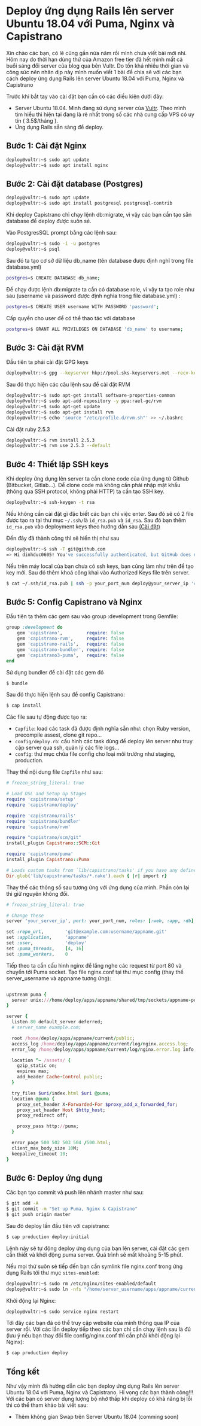 # Deploy ứng dụng Rails lên server Ubuntu 18.04 với Puma, Nginx và Capistrano

Xin chào các bạn, có lẽ cũng gần nửa năm rồi mình chưa viết bài mới nhỉ. Hôm nay do thời hạn dùng thử của Amazon free tier đã hết mình mất cả buổi sáng đổi server của blog qua bên Vultr. Do tốn khá nhiều thời gian và công sức nên nhân dịp này mình muốn viết 1 bài để chia sẽ với các bạn cách deploy ứng dụng Rails lên server Ubuntu 18.04 với Puma, Nginx và Capistrano

Trước khi bắt tay vào cài đặt bạn cần có các điều kiện dưới đây:

* Server Ubuntu 18.04. Mình đang sử dụng server của [Vultr](https://www.vultr.com/). Theo mình tìm hiểu thì hiện tại đang là rẻ nhất trong số các nhà cung cấp VPS có uy tín ( 3.5$/tháng ).
* Ứng dụng Rails sẵn sàng để deploy.

## Bước 1: Cài đặt Nginx

 ```bash
 deploy@vultr:~$ sudo apt update
 deploy@vultr:~$ sudo apt install nginx
 ```
## Bước 2: Cài đặt database (Postgres)
 
 ```bash
 deploy@vultr:~$ sudo apt update
 deploy@vultr:~$ sudo apt install postgresql postgresql-contrib
 ```
 
 Khi deploy Capistrano chỉ chạy lệnh db:migrate, vì vậy các bạn cần tạo sẵn database để deploy được suôn sẻ.
 
 Vào PostgresSQL prompt bằng các lệnh sau:
 
 ```bash
 deploy@vultr:~$ sudo -i -u postgres
 deploy@vultr:~$ psql
 ```
 Sau đó ta tạo cơ sở dữ liệu db_name (tên database được định nghĩ trong file database.yml)
 
 ```bash
 postgres=$ CREATE DATABASE db_name;
 ```

Để chạy được lệnh db:migrate ta cần có database role, vì vậy ta tạo role như sau (username và password được định nghĩa trong file database.yml) :

```bash
postgres=$ CREATE USER username WITH PASSWORD 'password'; 
```
Cấp quyền cho user để có thể thao tác với database

```bash
postgres=$ GRANT ALL PRIVILEGES ON DATABASE 'db_name' to username;
```

## Bước 3: Cài đặt RVM

Đầu tiên ta phải cài đặt GPG keys

```bash
deploy@vultr:~$ gpg --keyserver hkp://pool.sks-keyservers.net --recv-keys 409B6B1796C275462A1703113804BB82D39DC0E3 7D2BAF1CF37B13E2069D6956105BD0E739499BDB
```

Sau đó thực hiện các câu lệnh sau để cài đặt RVM

```bash
deploy@vultr:~$ sudo apt-get install software-properties-common
deploy@vultr:~$ sudo apt-add-repository -y ppa:rael-gc/rvm
deploy@vultr:~$ sudo apt-get update
deploy@vultr:~$ sudo apt-get install rvm
deploy@vultr:~$ echo 'source "/etc/profile.d/rvm.sh"' >> ~/.bashrc
```

Cài đặt ruby 2.5.3

 ```bash
 deploy@vultr:~$ rvm install 2.5.3
 deploy@vultr:~$ rvm use 2.5.3 --default
 ```
 
## Bước 4: Thiết lập SSH keys
 
 Khi deploy ứng dụng lên server ta cần clone code của ứng dụng từ Github (Bitbucket, Gitlab...). Để clone code mà không cần phải nhập mật khẩu (thông qua SSH protocol, không phải HTTP) ta cần tạo SSH key.
 
 ```bash
 deploy@vultr:~$ ssh-keygen -t rsa
 ```
 
 Nếu không cần cài đặt gì đặc biết các bạn chỉ việc enter. Sau đó sẽ có 2 file được tạo ra tại thư mục `~/.ssh/`là `id_rsa.pub` và `id_rsa`. Sau đó bạn thêm `id_rsa.pub` vào deployment keys theo hướng dẫn sau [(Cài đặt)](https://docs.github.com/en/developers/overview/managing-deploy-keys#setup-2)
 
Đến đây đã thành công thì sẽ hiển thị như sau

```bash
deploy@vultr:~$ ssh -T git@github.com
=> Hi dinhduc0605! You've successfully authenticated, but GitHub does not provide shell access. 
```

Nếu trên máy local của bạn chưa có ssh keys, bạn cũng làm như trên để tạo key mới. Sau đó thêm khoá công khai vào Authorized Keys file trên server.
 
```bash
$ cat ~/.ssh/id_rsa.pub | ssh -p your_port_num deploy@your_server_ip 'cat >> ~/.ssh/authorized_keys'
```

## Bước 5: Config Capistrano và Nginx
Đầu tiên ta thêm các gem sau vào group :development trong Gemfile:

```ruby
group :development do
    gem 'capistrano',         require: false
    gem 'capistrano-rvm',     require: false
    gem 'capistrano-rails',   require: false
    gem 'capistrano-bundler', require: false
    gem 'capistrano3-puma',   require: false
end
```

Sử dụng bundler để cài đặt các gem đó

```bash
$ bundle
```

Sau đó thực hiện lệnh sau để config Capistrano:

```bash
$ cap install
```

Các file sau tự động được tạo ra:
* `Capfile`: load các task đã được định nghĩa sẵn như: chọn Ruby version, precompile assest, clone git repo...
*  `config/deploy.rb`: cấu hình các task dùng để deploy lên server như truy cập server qua ssh, quản lý các file logs...
* `config`: thư mục chứa file config cho  loại môi trường như staging, production.

Thay thế nội dung file `Capfile` như sau:

```ruby
# frozen_string_literal: true

# Load DSL and Setup Up Stages
require 'capistrano/setup'
require 'capistrano/deploy'

require 'capistrano/rails'
require 'capistrano/bundler'
require 'capistrano/rvm'

require "capistrano/scm/git"
install_plugin Capistrano::SCM::Git

require 'capistrano/puma'
install_plugin Capistrano::Puma

# Loads custom tasks from `lib/capistrano/tasks' if you have any defined.
Dir.glob('lib/capistrano/tasks/*.rake').each { |r| import r}
```

Thay thế các thông số sau tương ứng với ứng dụng của mình. Phần còn lại thì giữ nguyên không đổi.

```ruby
# frozen_string_literal: true

# Change these
server 'your_server_ip', port: your_port_num, roles: [:web, :app, :db], primary: true

set :repo_url,        'git@example.com:username/appname.git'
set :application,     'appname'
set :user,            'deploy'
set :puma_threads,    [4, 16]
set :puma_workers,    0
```

Tiếp theo ta cần cấu hình nginx để lắng nghe các request từ port 80 và chuyển tới Puma socket. Tạo file nginx.conf tại thư mục config (thay thế server_username và appname tương ứng):

```ruby

upstream puma {
  server unix:///home/deploy/apps/appname/shared/tmp/sockets/appname-puma.sock;
}

server {
  listen 80 default_server deferred;
  # server_name example.com;

  root /home/deploy/apps/appname/current/public;
  access_log /home/deploy/apps/appname/current/log/nginx.access.log;
  error_log /home/deploy/apps/appname/current/log/nginx.error.log info;

  location ^~ /assets/ {
    gzip_static on;
    expires max;
    add_header Cache-Control public;
  }

  try_files $uri/index.html $uri @puma;
  location @puma {
    proxy_set_header X-Forwarded-For $proxy_add_x_forwarded_for;
    proxy_set_header Host $http_host;
    proxy_redirect off;

    proxy_pass http://puma;
  }

  error_page 500 502 503 504 /500.html;
  client_max_body_size 10M;
  keepalive_timeout 10;
}
```

## Bước 6: Deploy ứng dụng
Các bạn tạo commit và push lên nhánh master như sau:

```bash
$ git add -A
$ git commit -m "Set up Puma, Nginx & Capistrano"
$ git push origin master
```

Sau đó deploy lần đầu tiên với capistrano:

```bash
$ cap production deploy:initial
```

Lệnh này sẽ tự động deploy ứng dụng của bạn lên server, cài đặt các gem cần thiết và khởi động puma server. Quá trình sẽ mất khoảng 5-15 phút.

Nếu mọi thứ suôn sẻ tiếp đến bạn cần symlink file nginx.conf trong ứng dụng Rails tới thư mục `sites-enabled`:

```bash
deploy@vultr:~$ sudo rm /etc/nginx/sites-enabled/default
deploy@vultr:~$ sudo ln -nfs "/home/server_username/apps/appname/current/config/nginx.conf" "/etc/nginx/sites-enabled/appname"
```

Khởi động lại Nginx:

```bash
deploy@vultr:~$ sudo service nginx restart 
```

Tới đây các bạn đã có thể truy cập website của mình thông qua IP của server rồi.
Với các lần deploy tiếp theo các bạn chỉ cần chạy lệnh sau là đủ (lưu ý nếu bạn thay đổi file config/nginx.conf thì cần phải khởi động lại Nginx):

```bash
$ cap production deploy
```

## Tổng kết
Như vậy mình đã hướng dẫn các bạn deploy ứng dụng Rails lên server Ubuntu 18.04 với Puma, Nginx và Capistrano. Hi vọng các bạn thành công!!!
Với các bạn có server dụng lượng bộ nhớ thấp khi deploy có khả năng bị lỗi thì có thể tham khảo bài viết sau:

* Thêm không gian Swap trên Server Ubuntu 18.04 (comming soon)

